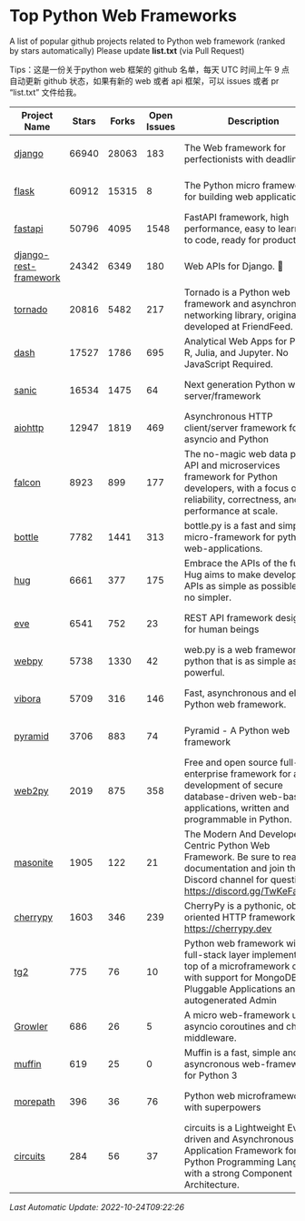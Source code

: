 # Top Python Web Frameworks
A list of popular github projects related to Python web framework (ranked by stars automatically)
Please update **list.txt** (via Pull Request)

Tips：这是一份关于python web 框架的 github 名单，每天 UTC 时间上午 9 点自动更新 github 状态，如果有新的 web 或者 api 框架，可以 issues 或者 pr “list.txt” 文件给我。

| Project Name | Stars | Forks | Open Issues | Description | Last Commit |
| ------------ | ----- | ----- | ----------- | ----------- | ----------- |
| [django](https://github.com/django/django) | 66940 | 28063 | 183 | The Web framework for perfectionists with deadlines. | 2022-10-24 08:04:38 |
| [flask](https://github.com/pallets/flask) | 60912 | 15315 | 8 | The Python micro framework for building web applications. | 2022-10-05 03:09:06 |
| [fastapi](https://github.com/tiangolo/fastapi) | 50796 | 4095 | 1548 | FastAPI framework, high performance, easy to learn, fast to code, ready for production | 2022-10-20 11:15:56 |
| [django-rest-framework](https://github.com/encode/django-rest-framework) | 24342 | 6349 | 180 | Web APIs for Django. 🎸 | 2022-10-20 14:32:25 |
| [tornado](https://github.com/tornadoweb/tornado) | 20816 | 5482 | 217 | Tornado is a Python web framework and asynchronous networking library, originally developed at FriendFeed. | 2022-10-15 15:40:46 |
| [dash](https://github.com/plotly/dash) | 17527 | 1786 | 695 | Analytical Web Apps for Python, R, Julia, and Jupyter. No JavaScript Required. | 2022-10-17 14:45:24 |
| [sanic](https://github.com/sanic-org/sanic) | 16534 | 1475 | 64 | Next generation Python web server/framework | Build fast. Run fast. | 2022-10-21 11:31:22 |
| [aiohttp](https://github.com/aio-libs/aiohttp) | 12947 | 1819 | 469 | Asynchronous HTTP client/server framework for asyncio and Python | 2022-10-22 23:01:23 |
| [falcon](https://github.com/falconry/falcon) | 8923 | 899 | 177 | The no-magic web data plane API and microservices framework for Python developers, with a focus on reliability, correctness, and performance at scale. | 2022-10-10 19:16:57 |
| [bottle](https://github.com/bottlepy/bottle) | 7782 | 1441 | 313 | bottle.py is a fast and simple micro-framework for python web-applications. | 2022-09-05 15:24:52 |
| [hug](https://github.com/hugapi/hug) | 6661 | 377 | 175 | Embrace the APIs of the future. Hug aims to make developing APIs as simple as possible, but no simpler. | 2020-08-10 05:07:26 |
| [eve](https://github.com/pyeve/eve) | 6541 | 752 | 23 | REST API framework designed for human beings | 2022-09-23 07:44:54 |
| [webpy](https://github.com/webpy/webpy) | 5738 | 1330 | 42 | web.py is a web framework for python that is as simple as it is powerful.  | 2022-10-13 07:40:02 |
| [vibora](https://github.com/vibora-io/vibora) | 5709 | 316 | 146 | Fast, asynchronous and elegant Python web framework. | 2019-02-11 10:54:12 |
| [pyramid](https://github.com/Pylons/pyramid) | 3706 | 883 | 74 | Pyramid - A Python web framework | 2022-09-29 23:22:56 |
| [web2py](https://github.com/web2py/web2py) | 2019 | 875 | 358 | Free and open source full-stack enterprise framework for agile development of secure database-driven web-based applications, written and programmable in Python. | 2022-06-04 18:11:51 |
| [masonite](https://github.com/MasoniteFramework/masonite) | 1905 | 122 | 21 | The Modern And Developer Centric Python Web Framework. Be sure to read the documentation and join the Discord channel for questions: https://discord.gg/TwKeFahmPZ | 2022-10-21 17:22:02 |
| [cherrypy](https://github.com/cherrypy/cherrypy) | 1603 | 346 | 239 | CherryPy is a pythonic, object-oriented HTTP framework.      https://cherrypy.dev | 2022-07-17 20:36:25 |
| [tg2](https://github.com/TurboGears/tg2) | 775 | 76 | 10 | Python web framework with full-stack layer implemented on top of a microframework core with support for MongoDB, Pluggable Applications and autogenerated Admin | 2021-05-26 09:26:31 |
| [Growler](https://github.com/pyGrowler/Growler) | 686 | 26 | 5 | A micro web-framework using asyncio coroutines and chained middleware. | 2020-03-08 07:51:41 |
| [muffin](https://github.com/klen/muffin) | 619 | 25 | 0 | Muffin is a fast, simple and asyncronous web-framework for Python 3 | 2022-08-12 08:22:55 |
| [morepath](https://github.com/morepath/morepath) | 396 | 36 | 76 | Python web microframework with superpowers | 2022-05-29 18:09:39 |
| [circuits](https://github.com/circuits/circuits) | 284 | 56 | 37 | circuits is a Lightweight Event driven and Asynchronous Application Framework for the Python Programming Language with a strong Component Architecture. | 2021-11-04 22:25:25 |

*Last Automatic Update: 2022-10-24T09:22:26*